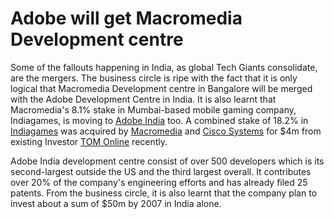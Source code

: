 # Adobe will get Macromedia Development centre

Some of the fallouts happening in India, as global Tech Giants consolidate, are the mergers. The business circle is ripe with the fact that it is only logical that Macromedia Development centre in Bangalore will be merged with the Adobe Development Centre in India. It is also learnt that Macromedia's 8.1% stake in Mumbai-based mobile gaming company, Indiagames, is moving to [Adobe India](http://www.adobe.co.in/) too. A combined stake of 18.2% in [Indiagames](http://www.indiagames.com/) was acquired by [Macromedia](https://www.macromedia.com/) and [Cisco Systems](http://www.cisco.com/) for $4m from existing Investor [TOM Online](http://www.tom.com/) recently.

Adobe India development centre consist of over 500 developers which is its second-largest outside the US and the third largest overall. It contributes over 20% of the company's engineering efforts and has already filed 25 patents. From the business circle, it is also learnt that the company plan to invest about a sum of $50m by 2007 in India alone.